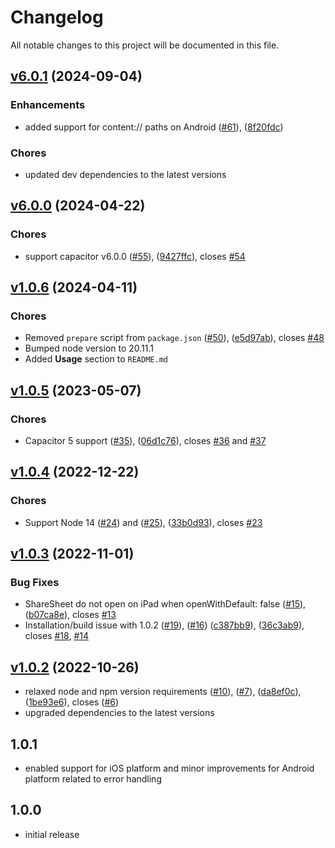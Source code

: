# Changelog

All notable changes to this project will be documented in this file.

## [v6.0.1](https://github.com/capacitor-community/file-opener/compare/v6.0.0...v6.0.1) (2024-09-04)

### Enhancements

- added support for content:// paths on Android ([#61](https://github.com/capacitor-community/file-opener/pull/61)), ([8f20fdc](https://github.com/capacitor-community/file-opener/commit/8f20fdc98a65873f89424282a0b1db43e46ae1f4))

### Chores

- updated dev dependencies to the latest versions

## [v6.0.0](https://github.com/capacitor-community/file-opener/compare/v1.0.6...v6.0.0) (2024-04-22)

### Chores

- support capacitor v6.0.0 ([#55](https://github.com/capacitor-community/file-opener/pull/55)), ([9427ffc](https://github.com/capacitor-community/file-opener/commit/9427ffc4acd2a5bbf93a66fe89d5574d610beee8)), closes [#54](https://github.com/capacitor-community/file-opener/issues/54)

## [v1.0.6](https://github.com/capacitor-community/file-opener/compare/v1.0.5...v1.0.6) (2024-04-11)

### Chores

- Removed `prepare` script from `package.json` ([#50](https://github.com/capacitor-community/file-opener/pull/50)), ([e5d97ab](https://github.com/capacitor-community/file-opener/commit/e5d97ab83635fd321ffea6865ae21f5d98c4199d)), closes [#48](https://github.com/capacitor-community/file-opener/issues/48)
- Bumped node version to 20.11.1
- Added **Usage** section to `README.md`

## [v1.0.5](https://github.com/capacitor-community/file-opener/compare/v1.0.4...v1.0.5) (2023-05-07)

### Chores

- Capacitor 5 support ([#35](https://github.com/capacitor-community/file-opener/pull/35)), ([06d1c76](https://github.com/capacitor-community/file-opener/commit/06d1c76a31a488a7d4b018d198a5827060359506)), closes [#36](https://github.com/capacitor-community/file-opener/issues/36) and [#37](https://github.com/capacitor-community/file-opener/issues/37)

## [v1.0.4](https://github.com/capacitor-community/file-opener/compare/v1.0.3...v1.0.4) (2022-12-22)

### Chores

- Support Node 14 ([#24](https://github.com/capacitor-community/file-opener/pull/24)) and ([#25](https://github.com/capacitor-community/file-opener/pull/25)), ([33b0d93](https://github.com/capacitor-community/file-opener/commit/33b0d931e515aa2f2901b277fd5d529f8f14bd55)), closes [#23](https://github.com/capacitor-community/file-opener/issues/23)

## [v1.0.3](https://github.com/capacitor-community/file-opener/compare/v1.0.2...v1.0.3) (2022-11-01)

### Bug Fixes

- ShareSheet do not open on iPad when openWithDefault: false ([#15](https://github.com/capacitor-community/file-opener/pull/15)), ([b07ca8e](https://github.com/capacitor-community/file-opener/commit/b07ca8ebf390c2307d9794279c04405cf96a5d29)), closes [#13](https://github.com/capacitor-community/file-opener/issues/13)
- Installation/build issue with 1.0.2 ([#19](https://github.com/capacitor-community/file-opener/pull/19)), ([#16](https://github.com/capacitor-community/file-opener/pull/16)) ([c387bb9](https://github.com/capacitor-community/file-opener/commit/c387bb95f1c3e0821d9bb9b2ea43782ebbff75c6)), ([36c3ab9](https://github.com/capacitor-community/file-opener/commit/36c3ab9c3f0edca41e9b016164c310f2a2d0b594)), closes [#18](https://github.com/capacitor-community/file-opener/issues/18), [#14](https://github.com/capacitor-community/file-opener/issues/14)

## [v1.0.2](https://github.com/capacitor-community/file-opener/compare/v1.0.1...v1.0.2) (2022-10-26)

- relaxed node and npm version requirements ([#10](https://github.com/capacitor-community/file-opener/pull/10)), ([#7](https://github.com/capacitor-community/file-opener/pull/7)), ([da8ef0c](https://github.com/capacitor-community/file-opener/commit/da8ef0c8143dc1dd61d12b20252755b0ff38dc6d)), ([1be93e6](https://github.com/capacitor-community/file-opener/commit/1be93e655ff50d3287d62436442c912caf97506a)), closes ([#6](https://github.com/capacitor-community/file-opener/issues/6))
- upgraded dependencies to the latest versions

## 1.0.1

- enabled support for iOS platform and minor improvements for Android platform related to error handling

## 1.0.0

- initial release

